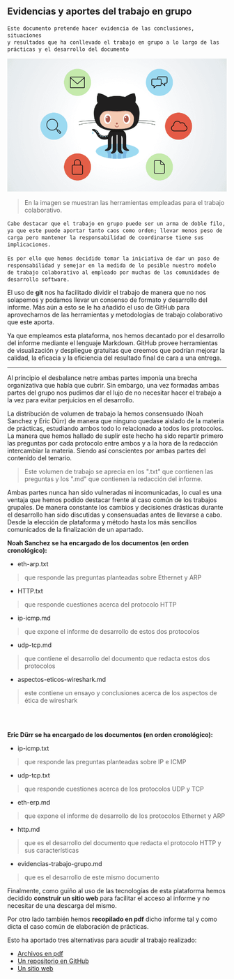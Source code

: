 ## Evidencias y aportes del trabajo en grupo

    Este documento pretende hacer evidencia de las conclusiones, situaciones
    y resultados que ha conllevado el trabajo en grupo a lo largo de las
    prácticas y el desarrollo del documento


![head image](images/github.png "imagen que refleja la suite usada para el desarrollo")
> En la imagen se muestran las herramientas empleadas para el trabajo colaborativo.


    Cabe destacar que el trabajo en grupo puede ser un arma de doble filo,
    ya que este puede aportar tanto caos como orden; llevar menos peso de
    carga pero mantener la responsabilidad de coordinarse tiene sus implicaciones.

    Es por ello que hemos decidido tomar la iniciativa de dar un paso de
    responsabilidad y semejar en la medida de lo posible nuestro modelo
    de trabajo colaborativo al empleado por muchas de las comunidades de 
    desarrollo software.

El uso de **git** nos ha facilitado dividir el trabajo de manera que no nos
solapemos y podamos llevar un consenso de formato y desarrollo del informe. 
Más aún a esto se le ha añadido el uso de GitHub para aprovecharnos de las 
herramientas y metodologías de trabajo colaborativo que este aporta.


Ya que empleamos esta plataforma, nos hemos decantado por el desarrollo del
informe mediante el lenguaje Markdown. GitHub provee herramientas de 
visualización y despliegue gratuitas que creemos que podrían mejorar la calidad,
la eficacia y la eficiencia del resultado final de cara a una entrega.

***

Al principio el desbalance netre ambas partes imponía una brecha organizativa que 
había que cubrir. Sin embargo, una vez formadas ambas partes del grupo nos pudimos
dar el lujo de no necesitar hacer el trabajo a la vez para evitar perjuicios en el
desarrollo.

La distribución de volumen de trabajo la hemos consensuado (Noah Sanchez y Eric Dürr)
de manera que ninguno quedase aislado de la materia de prácticas, estudiando ambos
todo lo relacionado a todos los protocolos. La manera que hemos hallado de suplir este
hecho ha sido repartir primero las preguntas por cada protocolo entre ambos y a la hora
de la redacción intercambiar la materia. Siendo así conscientes por ambas partes del 
contenido del temario.

> Este volumen de trabajo se aprecia en los ".txt" que contienen las preguntas y los ".md"
> que contienen la redacción del informe.

Ambas partes nunca han sido vulneradas ni incomunicadas, lo cual es una ventaja que hemos 
podido destacar frente al caso común de los trabajos grupales. De manera constante los
cambios y decisiones drásticas durante el desarrollo han sido discutidas y consensuadas 
antes de llevarse a cabo. Desde la elección de plataforma y método hasta los más 
sencillos comunicados de la finalización de un apartado.

**Noah Sanchez se ha encargado de los documentos (en orden cronológico):**

- eth-arp.txt
> que responde las preguntas planteadas sobre Ethernet y ARP
- HTTP.txt
> que responde cuestiones acerca del protocolo HTTP
- ip-icmp.md
> que expone el informe de desarrollo de estos dos protocolos
- udp-tcp.md
> que contiene el desarrollo del documento que redacta estos dos protocolos 
- aspectos-eticos-wireshark.md
> este contiene un ensayo y conclusiones acerca de los aspectos de ética de wireshark

<br>
<br>

**Eric Dürr se ha encargado de los documentos (en orden cronológico):**
- ip-icmp.txt
> que responde las preguntas planteadas sobre IP e ICMP
- udp-tcp.txt
> que responde cuestiones acerca de los protocolos UDP y TCP
- eth-erp.md
> que expone el informe de desarrollo de los protocolos Ethernet y ARP
- http.md
> que es el desarrollo del documento que redacta el protocolo HTTP y sus características 
- evidencias-trabajo-grupo.md
> que es el desarrollo de este mismo documento



Finalmente, como guiño al uso de las tecnologías de esta plataforma hemos decidido 
**construir un sitio web** para facilitar el acceso al informe y no necesitar de una descarga 
del mismo.

Por otro lado también hemos **recopilado en pdf** dicho informe tal y como dicta el caso
común de elaboración de prácticas. 

Esto ha aportado tres alternativas para acudir al trabajo realizado:

- [Archivos en pdf](./informe_pdf)
- [Un repositorio en GitHub](https://github.com/EricDS-INFO/RSD-INFORME-1/) 
- [Un sitio web](https://ericds-info.github.io/RSD-INFORME-1/)
